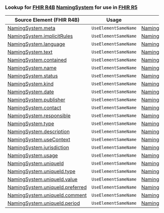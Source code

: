 ### Lookup for [FHIR R4B](https://hl7.org/fhir/R4B/) [NamingSystem](https://hl7.org/fhir/R4B/NamingSystem.html) for use in [FHIR R5](https://hl7.org/fhir/R5/)

| Source Element (FHIR R4B) | Usage | Target |
| -------------- | ----- | ------ |
| [NamingSystem.meta](https://hl7.org/fhir/R4B/NamingSystem.html#resource) | `UseElementSameName` | [NamingSystem.meta](https://hl7.org/fhir/R5/NamingSystem.html#resource) |
| [NamingSystem.implicitRules](https://hl7.org/fhir/R4B/NamingSystem.html#resource) | `UseElementSameName` | [NamingSystem.implicitRules](https://hl7.org/fhir/R5/NamingSystem.html#resource) |
| [NamingSystem.language](https://hl7.org/fhir/R4B/NamingSystem.html#resource) | `UseElementSameName` | [NamingSystem.language](https://hl7.org/fhir/R5/NamingSystem.html#resource) |
| [NamingSystem.text](https://hl7.org/fhir/R4B/NamingSystem.html#resource) | `UseElementSameName` | [NamingSystem.text](https://hl7.org/fhir/R5/NamingSystem.html#resource) |
| [NamingSystem.contained](https://hl7.org/fhir/R4B/NamingSystem.html#resource) | `UseElementSameName` | [NamingSystem.contained](https://hl7.org/fhir/R5/NamingSystem.html#resource) |
| [NamingSystem.name](https://hl7.org/fhir/R4B/NamingSystem.html#resource) | `UseElementSameName` | [NamingSystem.name](https://hl7.org/fhir/R5/NamingSystem.html#resource) |
| [NamingSystem.status](https://hl7.org/fhir/R4B/NamingSystem.html#resource) | `UseElementSameName` | [NamingSystem.status](https://hl7.org/fhir/R5/NamingSystem.html#resource) |
| [NamingSystem.kind](https://hl7.org/fhir/R4B/NamingSystem.html#resource) | `UseElementSameName` | [NamingSystem.kind](https://hl7.org/fhir/R5/NamingSystem.html#resource) |
| [NamingSystem.date](https://hl7.org/fhir/R4B/NamingSystem.html#resource) | `UseElementSameName` | [NamingSystem.date](https://hl7.org/fhir/R5/NamingSystem.html#resource) |
| [NamingSystem.publisher](https://hl7.org/fhir/R4B/NamingSystem.html#resource) | `UseElementSameName` | [NamingSystem.publisher](https://hl7.org/fhir/R5/NamingSystem.html#resource) |
| [NamingSystem.contact](https://hl7.org/fhir/R4B/NamingSystem.html#resource) | `UseElementSameName` | [NamingSystem.contact](https://hl7.org/fhir/R5/NamingSystem.html#resource) |
| [NamingSystem.responsible](https://hl7.org/fhir/R4B/NamingSystem.html#resource) | `UseElementSameName` | [NamingSystem.responsible](https://hl7.org/fhir/R5/NamingSystem.html#resource) |
| [NamingSystem.type](https://hl7.org/fhir/R4B/NamingSystem.html#resource) | `UseElementSameName` | [NamingSystem.type](https://hl7.org/fhir/R5/NamingSystem.html#resource) |
| [NamingSystem.description](https://hl7.org/fhir/R4B/NamingSystem.html#resource) | `UseElementSameName` | [NamingSystem.description](https://hl7.org/fhir/R5/NamingSystem.html#resource) |
| [NamingSystem.useContext](https://hl7.org/fhir/R4B/NamingSystem.html#resource) | `UseElementSameName` | [NamingSystem.useContext](https://hl7.org/fhir/R5/NamingSystem.html#resource) |
| [NamingSystem.jurisdiction](https://hl7.org/fhir/R4B/NamingSystem.html#resource) | `UseElementSameName` | [NamingSystem.jurisdiction](https://hl7.org/fhir/R5/NamingSystem.html#resource) |
| [NamingSystem.usage](https://hl7.org/fhir/R4B/NamingSystem.html#resource) | `UseElementSameName` | [NamingSystem.usage](https://hl7.org/fhir/R5/NamingSystem.html#resource) |
| [NamingSystem.uniqueId](https://hl7.org/fhir/R4B/NamingSystem.html#resource) | `UseElementSameName` | [NamingSystem.uniqueId](https://hl7.org/fhir/R5/NamingSystem.html#resource) |
| [NamingSystem.uniqueId.type](https://hl7.org/fhir/R4B/NamingSystem.html#resource) | `UseElementSameName` | [NamingSystem.uniqueId.type](https://hl7.org/fhir/R5/NamingSystem.html#resource) |
| [NamingSystem.uniqueId.value](https://hl7.org/fhir/R4B/NamingSystem.html#resource) | `UseElementSameName` | [NamingSystem.uniqueId.value](https://hl7.org/fhir/R5/NamingSystem.html#resource) |
| [NamingSystem.uniqueId.preferred](https://hl7.org/fhir/R4B/NamingSystem.html#resource) | `UseElementSameName` | [NamingSystem.uniqueId.preferred](https://hl7.org/fhir/R5/NamingSystem.html#resource) |
| [NamingSystem.uniqueId.comment](https://hl7.org/fhir/R4B/NamingSystem.html#resource) | `UseElementSameName` | [NamingSystem.uniqueId.comment](https://hl7.org/fhir/R5/NamingSystem.html#resource) |
| [NamingSystem.uniqueId.period](https://hl7.org/fhir/R4B/NamingSystem.html#resource) | `UseElementSameName` | [NamingSystem.uniqueId.period](https://hl7.org/fhir/R5/NamingSystem.html#resource) |
